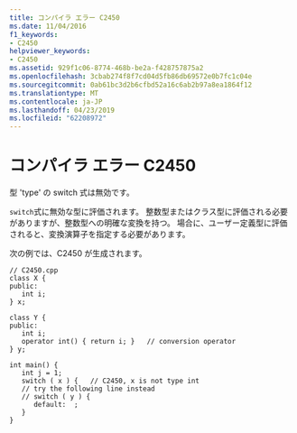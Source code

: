 ```yaml
---
title: コンパイラ エラー C2450
ms.date: 11/04/2016
f1_keywords:
- C2450
helpviewer_keywords:
- C2450
ms.assetid: 929f1c06-8774-468b-be2a-f428757875a2
ms.openlocfilehash: 3cbab274f8f7cd04d5fb86db69572e0b7fc1c04e
ms.sourcegitcommit: 0ab61bc3d2b6cfbd52a16c6ab2b97a8ea1864f12
ms.translationtype: MT
ms.contentlocale: ja-JP
ms.lasthandoff: 04/23/2019
ms.locfileid: "62208972"
---
```

# <a name="compiler-error-c2450"></a>コンパイラ エラー C2450

型 'type' の switch 式は無効です。

`switch`式に無効な型に評価されます。 整数型またはクラス型に評価される必要がありますが、整数型への明確な変換を持つ。 場合に、ユーザー定義型に評価されると、変換演算子を指定する必要があります。

次の例では、C2450 が生成されます。

```
// C2450.cpp
class X {
public:
   int i;
} x;

class Y {
public:
   int i;
   operator int() { return i; }   // conversion operator
} y;

int main() {
   int j = 1;
   switch ( x ) {   // C2450, x is not type int
   // try the following line instead
   // switch ( y ) {
      default:  ;
   }
}
```